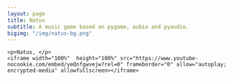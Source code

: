 ```yaml
---
layout: page
title: Natus
subtitle: A music game based on pygame, aubio and pyaudio.
bigimg: "/img/natus-bg.png"
---
```




<div class= "project-natus">

	<p>Natus, </p>
	<iframe width="100%"  height="100%" src="https://www.youtube-nocookie.com/embed/yeQnfgwvejw?rel=0" frameborder="0" allow="autoplay; encrypted-media" allowfullscreen></iframe>

</div>